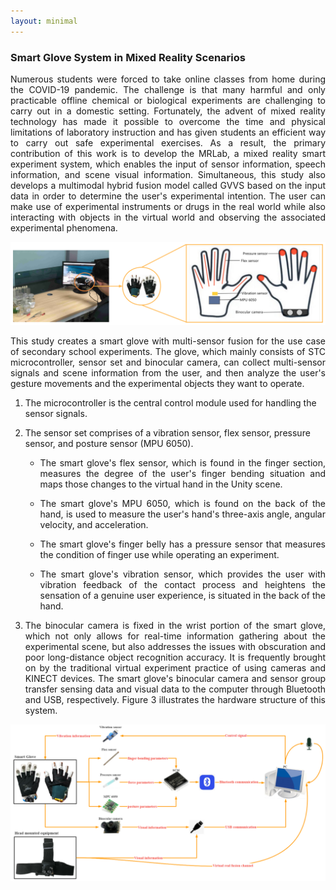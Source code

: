 ```yaml
---
layout: minimal
---
```

### Smart Glove System in Mixed Reality Scenarios

<p style="text-align:justify">Numerous students were forced to take online classes from home during the COVID-19 pandemic. The challenge is that many harmful and only practicable offline chemical or biological experiments are challenging to carry out in a domestic setting. Fortunately, the advent of mixed reality technology has made it possible to overcome the time and physical limitations of laboratory instruction and has given students an efficient way to carry out safe experimental exercises. As a result, the primary contribution of this work is to develop the MRLab, a mixed reality smart experiment system, which enables the input of sensor information, speech information, and scene visual information. Simultaneous, this study also develops a multimodal hybrid fusion model called GVVS based on the input data in order to determine the user's experimental intention. The user can make use of experimental instruments or drugs in the real world while also interacting with objects in the virtual world and observing the associated experimental phenomena.</p>

<img src="/assets/img/mrsg01.png">

<p style="text-align:justify">This study creates a smart glove with multi-sensor fusion for the use case of secondary school experiments. The glove, which mainly consists of STC microcontroller, sensor set and binocular camera, can collect multi-sensor signals and scene information from the user, and then analyze the user's gesture movements and the experimental objects they want to operate. </p>

1. The microcontroller is the central control module used for handling the sensor signals.

2. The sensor set comprises of a vibration sensor, flex sensor, pressure sensor, and posture sensor (MPU 6050).

   - <p style="text-align:justify">The smart glove's flex sensor, which is found in the finger section, measures the degree of the user's finger bending situation and maps those changes to the virtual hand in the Unity scene.</p>

   - <p style="text-align:justify">The smart glove's MPU 6050, which is found on the back of the hand, is used to measure the user's hand's three-axis angle, angular velocity, and acceleration.</p>

   - <p style="text-align:justify">The smart glove's finger belly has a pressure sensor that measures the condition of finger use while operating an experiment.</p>

   - <p style="text-align:justify">The smart glove's vibration sensor, which provides the user with vibration feedback of the contact process and heightens the sensation of a genuine user experience, is situated in the back of the hand.</p>

3. <p style="text-align:justify">The binocular camera is fixed in the wrist portion of the smart glove, which not only allows for real-time information gathering about the experimental scene, but also addresses the issues with obscuration and poor long-distance object recognition accuracy. It is frequently brought on by the traditional virtual experiment practice of using cameras and KINECT devices. The smart glove's binocular camera and sensor group transfer sensing data and visual data to the computer through Bluetooth and USB, respectively. Figure 3 illustrates the hardware structure of this system.</p>

<img src="/assets/img/mrsg03.png">
